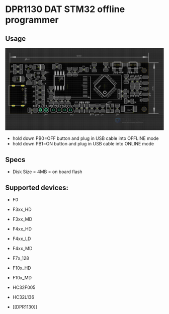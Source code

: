

# DPR1130 DAT STM32 offline programmer 




## Usage 


![](2024-03-22-16-32-57.png)



- hold down PB0=OFF button and plug in USB cable into OFFLINE mode 
- hold down PB1=ON button and plug in USB cable into  ONLINE mode 

## Specs 
- Disk Size = 4MB = on board flash 



## Supported devices:

- F0

- F3xx_HD
- F3xx_MD

- F4xx_HD
- F4xx_LD
- F4xx_MD

- F7x_128

- F10x_HD
- F10x_MD

- HC32F005
- HC32L136

- [[DPR1130]]